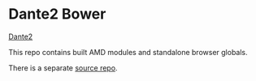# Dante2 Bower

[Dante2](http://github.com/michelson/dante2) 

This repo contains built AMD modules and standalone browser globals.

There is a separate [source repo](https://github.com/michelson/dante2).
